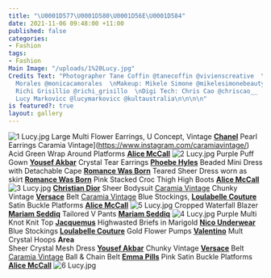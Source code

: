 ```yaml
---
title: "\U0001D577\U0001D580\U0001D56E\U0001D584"
date: 2021-11-06 09:48:00 +11:00
published: false
categories:
- Fashion
tags:
- Fashion
Main Image: "/uploads/1%20Lucy.jpg"
Credits Text: "Photographer Tane Coffin @tanecoffin @vivienscreative  \nStylist: Monica
  Morales @monicacamorales  \nMakeup: Mikele Simone @mikelesimonebeauty @dlm_au  \nHair:
  Richi Grisillio @richi_grisillo  \nDigi Tech: Chris Cao @chriscao__  \n\n\nModel:
  Lucy Markovicc @lucymarkovicc @kultaustralia\n\n\n\n"
is featured?: true
layout: gallery
---
```


![1 Lucy.jpg](/uploads/1%20Lucy.jpg)
Large Multi Flower Earrings, U Concept,
Vintage [**Chanel**](https://www.instagram.com/chanelofficial/?hl=en) Pearl Earrings Caramia Vintage](https://www.instagram.com/caramiavintage/)
Acid Green Wrap Around Platforms [**Alice McCall**](https://www.instagram.com/alicemccallptyltd/)
![2 Lucy.jpg](/uploads/2%20Lucy.jpg)
Purple Puff Gown [**Yousef Akbar**](https://www.instagram.com/yousefakbarofficial/)
Crystal Tear Earrings [**Phoebe Hyles**](https://www.instagram.com/phoebehyles/) 
Beaded Mini Dress with Detachable Cape [**Romance Was Born**](https://www.instagram.com/romancewasborn/?hl=en)
Teared Sheer Dress worn as skirt [**Romance Was Born**](https://www.instagram.com/romancewasborn/?hl=en)
Pink Stacked Croc Thigh High Boots [**Alice McCall**](https://www.instagram.com/alicemccallptyltd/)
![3 Lucy.jpg](/uploads/3%20Lucy.jpg)
[**Christian Dior**](https://www.instagram.com/dior/#) Sheer Bodysuit [Caramia Vintage](https://www.instagram.com/caramiavintage/)
Chunky Vintage [**Versace**](https://www.instagram.com/versace/) Belt [Caramia Vintage](https://www.instagram.com/caramiavintage/)
Blue Stockings, [**Loulabelle Couture**](https://www.instagram.com/loulabellecouture/)
Satin Buckle Platforms [**Alice McCall**](https://www.instagram.com/alicemccallptyltd/)
![5 Lucy.jpg](/uploads/5%20Lucy.jpg)
Cropped Waterfall Blazer [**Mariam Seddiq**](https://www.instagram.com/mariamseddiq/)
Tailored V Pants [**Mariam Seddiq**](https://www.instagram.com/mariamseddiq/)
![4 Lucy.jpg](/uploads/4%20Lucy.jpg)
Purple Multi Knot Knit Top [**Jacquemus**](https://www.instagram.com/jacquemus/)
Highwasted Briefs in Marigold [**Nico Underwear**](https://www.instagram.com/nicounderwear/)
Blue Stockings [**Loulabelle Couture**](https://www.instagram.com/loulabellecouture/)
Gold Flower Pumps [**Valentino**](https://www.instagram.com/maisonvalentino/)
Mult Crystal Hoops **Area**  
Sheer Crystal Mesh Dress [**Yousef Akbar**](https://www.instagram.com/yousefakbarofficial/)
Chunky Vintage [**Versace**](https://www.instagram.com/versace/) Belt [Caramia Vintage](https://www.instagram.com/caramiavintage/)
Ball & Chain Belt [**Emma Pills**](https://shopemmapills.com/)
Pink Satin Buckle Platforms [**Alice McCall**](https://www.instagram.com/alicemccallptyltd/)
![6 Lucy.jpg](/uploads/6%20Lucy.jpg)

